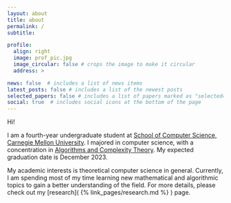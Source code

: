 ```yaml
---
layout: about
title: about
permalink: /
subtitle: 

profile:
  align: right
  image: prof_pic.jpg
  image_circular: false # crops the image to make it circular
  address: >

news: false  # includes a list of news items
latest_posts: false # includes a list of the newest posts
selected_papers: false # includes a list of papers marked as "selected={true}"
social: true  # includes social icons at the bottom of the page
---
```


Hi! 

I am a fourth-year undergraduate student at <a href='https://www.cs.cmu.edu/'>School of Computer Science, Carnegie Mellon University</a>. I majored in computer science, with a concentration in <a href='http://coursecatalog.web.cmu.edu/schools-colleges/schoolofcomputerscience/scsconcentrations/#algorithmsandcomplexitytextcontainer'>Algorithms and Complexity Theory</a>. My expected graduation date is December 2023.

My academic interests is theoretical computer science in general. Currently, I am spending most of my time learning new mathematical and algorithmic topics to gain a better understanding of the field. For more details, please check out my [research]( {% link_pages/research.md %} ) page.